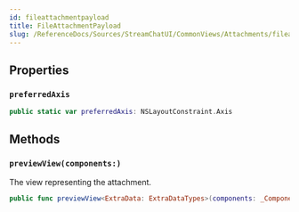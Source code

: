 ```yaml
---
id: fileattachmentpayload 
title: FileAttachmentPayload
slug: /ReferenceDocs/Sources/StreamChatUI/CommonViews/Attachments/fileattachmentpayload
---
```


## Properties

### `preferredAxis`

``` swift
public static var preferredAxis: NSLayoutConstraint.Axis 
```

## Methods

### `previewView(components:)`

The view representing the attachment.

``` swift
public func previewView<ExtraData: ExtraDataTypes>(components: _Components<ExtraData>) -> UIView 
```
